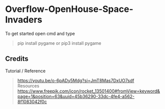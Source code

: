 # Overflow-OpenHouse-Space-Invaders
To get started open cmd and type
> pip install pygame or pip3 install pygame
## Credits
Tutorial / Reference
> https://youtu.be/o-6pADy5Mdg?si=JmT8Mas7DxUO7sdf
<br>Resources
> https://www.freepik.com/icon/rocket_13501400#fromView=keyword&page=1&position=63&uuid=45b36290-33dc-4fe4-a562-8f1083042f0c
